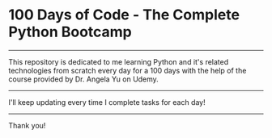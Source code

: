 # 100 Days of Code - The Complete Python Bootcamp

---

This repository is dedicated to me learning Python and it's related technologies from scratch every day for a 100 days with the help of the course provided by Dr. Angela Yu on Udemy.

---

I'll keep updating every time I complete tasks for each day!

---

Thank you!
